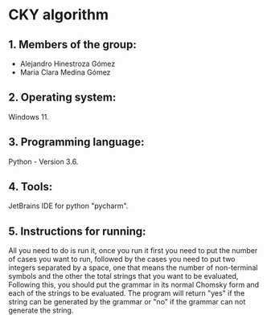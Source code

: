 # CKY algorithm

## **1. Members of the group:**
* Alejandro Hinestroza Gómez
* Maria Clara Medina Gómez

## **2. Operating system:**
Windows 11.

## **3. Programming language:**
Python - Version 3.6.

## **4. Tools:**
JetBrains IDE for python "pycharm".

## **5. Instructions for running:**
All you need to do is run it, once you run it first you need to put the number of cases you want to run, followed by the cases you need to put two integers separated by a space, one that means the number of non-terminal symbols and the other the total strings that you want to be evaluated,   Following this, you should put the grammar in its normal Chomsky form and each of the strings to be evaluated. The program will return "yes" if the string can be generated by the grammar or "no" if the grammar can not generate the string.
